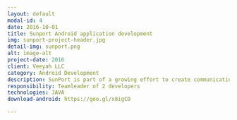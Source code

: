 ```yaml
---
layout: default
modal-id: 4
date: 2016-10-01
title: Sunport Android application development
img: sunport-project-header.jpg
detail-img: sunport.png
alt: image-alt
project-date: 2016
client: Veeyah LLC
category: Android Development
description: SunPort is part of a growing effort to create communication between energy producers and consumers. It’s the world’s first smart grid solar delivery device and it’s the easiest way to get solar energy. After it was successfully founded on Kickstarter in August 2015, the mobile app development started for both Android and iOS. <p>The application reads in the background through BLE the information from the dedicated hardware and use its data show the usage of selected consumers (e.g fridge, TV) </p>
responsibility: Teamleader of 2 developers
technologies: JAVA
download-android: https://goo.gl/x8igCD

---
```

